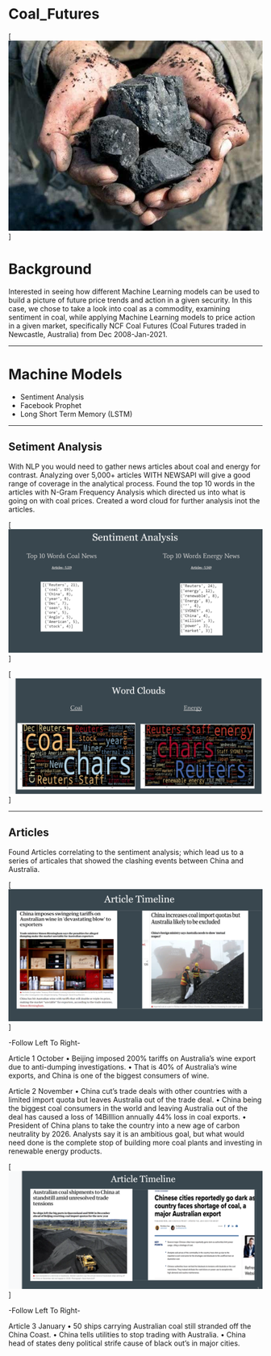 # Coal_Futures


[<img src="Pics/Coal_pic.jpg"/>]
# Background 
 Interested in seeing how different Machine Learning models can be used to build a picture of future price trends and action in a given security.
In this case, we chose to take a look into coal as a commodity, examining sentiment in coal, while applying Machine Learning models to price action in a given market, specifically NCF Coal Futures (Coal Futures traded in Newcastle, Australia) from Dec 2008-Jan-2021.

---

# Machine Models 
- Sentiment Analysis
- Facebook Prophet
- Long Short Term Memory (LSTM)

---

## Setiment Analysis 
   With NLP you would need to gather news articles about coal and energy for contrast. 
  Analyzing over 5,000+ articles WITH NEWSAPI will give a good range of coverage in the analytical process.
  Found the top 10 words in the articles with N-Gram Frequency Analysis which directed us into what is going on with coal prices.
  Created a word cloud for further analysis inot the articles. 



[<img src="Pics/sentiment.PNG"/>]




[<img src="Pics/word_cloud.PNG"/>]

---


## Articles 


Found Articles correlating to the sentiment analysis; which lead us to a series of articales that showed the clashing events between China and Australia.




[<img src="Pics/Articles 1.PNG"/>]



-Follow Left To Right-

Article 1 October
•	Beijing imposed 200% tariffs on Australia’s wine export due to anti-dumping investigations. 
•	 That is 40% of Australia’s wine exports, and China is one of the biggest consumers of wine.


Article 2 November 
•	China cut’s trade deals with other countries with a limited import quota but leaves Australia out of the trade deal.
•	China being the biggest coal consumers in the world and leaving Australia out of the deal has caused a loss of 14Billlion annually 44% loss in coal exports. 
•	President of China plans to take the country into a new age of carbon neutrality by 2026. Analysts say it is an ambitious goal, but what would need done is the complete stop of building more coal plants and investing in renewable energy products. 






[<img src="Pics/Articles 2.PNG"/>]


-Follow Left To Right-



Article 3 January
•	50 ships carrying Australian coal still stranded off the China Coast. 
•	China tells utilities to stop trading with Australia.
•	China head of states deny political strife cause of black out’s in major cities.  

































